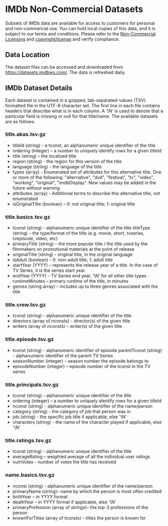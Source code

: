# IMDb Non-Commercial Datasets

Subsets of IMDb data are available for access to customers for personal and non-commercial use. You can hold local copies of this data, and it is subject to our terms and conditions. Please refer to the [Non-Commercial Licensing][1] and [copyright/license][2] and verify compliance.

## Data Location

The dataset files can be accessed and downloaded from <https://datasets.imdbws.com/>. The data is refreshed daily.

## IMDb Dataset Details

Each dataset is contained in a gzipped, tab-separated-values (TSV) formatted file in the UTF-8 character set. The first line in each file contains headers that describe what is in each column. A ‘\N’ is used to denote that a particular field is missing or null for that title/name. The available datasets are as follows:

### title.akas.tsv.gz

- titleId (string) - a tconst, an alphanumeric unique identifier of the title
- ordering (integer) – a number to uniquely identify rows for a given titleId
- title (string) – the localized title
- region (string) - the region for this version of the title
- language (string) - the language of the title
- types (array) - Enumerated set of attributes for this alternative title. One or more of the following: "alternative", "dvd", "festival", "tv", "video", "working", "original", "imdbDisplay". New values may be added in the future without warning
- attributes (array) - Additional terms to describe this alternative title, not enumerated
- isOriginalTitle (boolean) – 0: not original title; 1: original title

### title.basics.tsv.gz

- tconst (string) - alphanumeric unique identifier of the title
titleType (string) – the type/format of the title (e.g. movie, short, tvseries, tvepisode, video, etc)
- primaryTitle (string) – the more popular title / the title used by the filmmakers on promotional materials at the point of release
- originalTitle (string) - original title, in the original language
- isAdult (boolean) - 0: non-adult title; 1: adult title
- startYear (YYYY) – represents the release year of a title. In the case of TV Series, it is the series start year
- endYear (YYYY) – TV Series end year. ‘\N’ for all other title types
runtimeMinutes – primary runtime of the title, in minutes
- genres (string array) – includes up to three genres associated with the title

### title.crew.tsv.gz

- tconst (string) - alphanumeric unique identifier of the title
- directors (array of nconsts) - director(s) of the given title
- writers (array of nconsts) – writer(s) of the given title

### title.episode.tsv.gz

- tconst (string) - alphanumeric identifier of episode
parentTconst (string) - alphanumeric identifier of the parent TV Series
- seasonNumber (integer) – season number the episode belongs to
- episodeNumber (integer) – episode number of the tconst in the TV series

### title.principals.tsv.gz

- tconst (string) - alphanumeric unique identifier of the title
- ordering (integer) – a number to uniquely identify rows for a given titleId
- nconst (string) - alphanumeric unique identifier of the name/person
- category (string) - the category of job that person was in
- job (string) - the specific job title if applicable, else '\N'
- characters (string) - the name of the character played if applicable, else '\N'

### title.ratings.tsv.gz

- tconst (string) - alphanumeric unique identifier of the title
- averageRating – weighted average of all the individual user ratings
- numVotes - number of votes the title has received

### name.basics.tsv.gz

- nconst (string) - alphanumeric unique identifier of the name/person
- primaryName (string)– name by which the person is most often credited
- birthYear – in YYYY format
- deathYear – in YYYY format if applicable, else '\N'
- primaryProfession (array of strings)– the top-3 professions of the person
- knownForTitles (array of tconsts) – titles the person is known for

[1]:https://help.imdb.com/article/imdb/general-information/can-i-use-imdb-data-in-my-software/G5JTRESSHJBBHTGX?pf_rd_m=A2FGELUUNOQJNL&pf_rd_p=1ed1aea6-d2ad-4705-95fd-ba13f1b5014f&pf_rd_r=XRE3QWF2G5YWTD2SGT0V&pf_rd_s=center-1&pf_rd_t=60601&pf_rd_i=interfaces&ref_=fea_mn_lk1

[2]:https://www.imdb.com/conditions?pf_rd_m=A2FGELUUNOQJNL&pf_rd_p=1ed1aea6-d2ad-4705-95fd-ba13f1b5014f&pf_rd_r=XRE3QWF2G5YWTD2SGT0V&pf_rd_s=center-1&pf_rd_t=60601&pf_rd_i=interfaces&ref_=fea_mn_lk2
